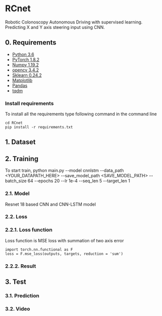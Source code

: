 # RCnet
Robotic Colonoscopy Autonomous Driving with supervised learning.   
Predicting X and Y axis steering input using CNN.

## 0. Requirements
- [Python 3.6](https://www.python.org/)
- [PyTorch 1.8.2](https://pytorch.org/)
- [Numpy 1.19.2](http://www.numpy.org/)
- [opencv 3.4.2](https://opencv.org/)
- [Sklearn 0.24.2](https://scikit-learn.org/stable/)
- [Matplotlib](https://matplotlib.org/)
- [Pandas](https://pandas.pydata.org/)
- [tqdm](https://github.com/tqdm/tqdm)

### Install requirements
To install all the requirements type following command in the command line

    cd RCnet
    pip install -r requirements.txt

## 1. Dataset

## 2. Training

To start train,
    python main.py --model cnnlstm --data_path <YOUR_DATAPATH_HERE> --save_model_path <SAVE_MODEL_PATH> --batch_size 64 --epochs 20 --lr 1e-4 --seq_len 5 --target_len 1 
    
### 2.1. Model
Resnet 18 based CNN and CNN-LSTM model

### 2.2. Loss
### 2.2.1. Loss function
Loss function is MSE loss with summation of two axis error

    import torch.nn.functional as F
    loss = F.mse_loss(outputs, targets, reduction = 'sum')

### 2.2.2. Result

## 3. Test
### 3.1. Prediction

### 3.2. Video
